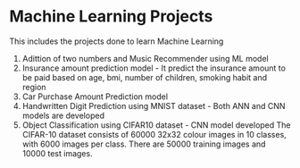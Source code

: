 # Machine Learning Projects
This includes the projects done to learn Machine Learning

1. Adittion of two numbers and Music Recommender using ML model
2. Insurance amount prediction model - It predict the insurance amount to be paid based on age, bmi, number of children, smoking habit and region
3. Car Purchase Amount Prediction model
4. Handwritten Digit Prediction using MNIST dataset - Both ANN and CNN models are developed
5. Object Classification using CIFAR10 dataset - CNN model developed
The CIFAR-10 dataset consists of 60000 32x32 colour images in 10 classes, with 6000 images per class. There are 50000 training images and 10000 test images.


